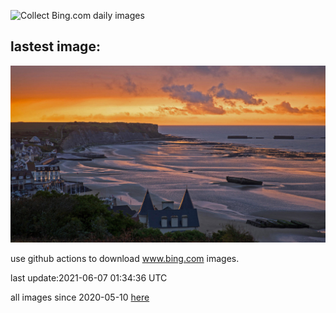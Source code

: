 ![Collect Bing.com daily images](https://github.com/counter2015/bing-daily-images/workflows/Collect%20Bing.com%20daily%20images/badge.svg)
## lastest image:
![](images/ArromanchesLesBains.jpg)

use github actions to download www.bing.com images.

last update:2021-06-07 01:34:36 UTC

all images since 2020-05-10 [here](https://github.com/counter2015/bing-daily-images/tree/master/images) 
